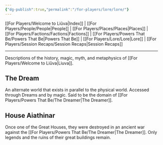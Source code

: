 ```yaml
---
{"dg-publish":true,"permalink":"/for-players/lore/lore/"}
---
```


[[For Players/Welcome to Liûva\|Index]] | [[For Players/People/People\|People]] | [[For Players/Places/Places\|Places]] | [[For Players/Factions/Factions\|Factions]] | [[For Players/Powers That Be/Powers That Be\|Powers That Be]] | [[For Players/Lore/Lore\|Lore]] | [[For Players/Session Recaps/Session Recaps\|Session Recaps]]
***
Descriptions of the history, magic, myth, and metaphysics of [[For Players/Welcome to Liûva\|Liuva]].

## The Dream
An alternate world that exists in parallel to the physical world. Accessed through Dreams and by magic. Said to be the domain of [[For Players/Powers That Be/The Dreamer\|The Dreamer]].

## House Aiathinar
Once one of the Great Houses, they were destroyed in an ancient war against the [[For Players/Powers That Be/The Dreamer\|The Dreamer]]. Only legends and the ruins of their great buildings remain.
